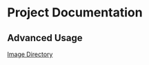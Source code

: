 # Project Documentation

## Advanced Usage

[Image Directory](https://github.com/XMCyber/helm-global-templates/blob/master/docs/image-directory.md)